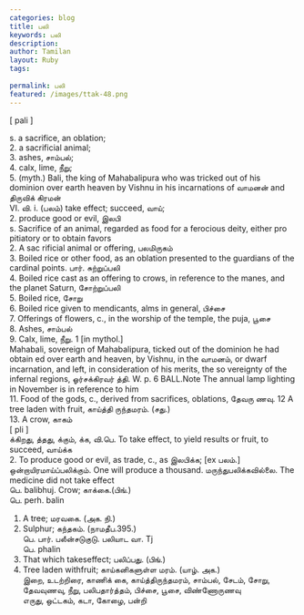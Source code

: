 ```yaml
---
categories: blog
title: பலி
keywords: பலி
description: 
author: Tamilan
layout: Ruby
tags: 
 
permalink: பலி
featured: /images/ttak-48.png
---
```

  
[ pali ]  
  
s. a sacrifice, an oblation;  
2. a sacrificial animal;  
3. ashes, சாம்பல்;  
4. calx, lime, நீறு;  
5. (myth.) Bali, the king of Mahabalipura who was tricked out of his dominion over earth heaven by Vishnu in his incarnations of வாமனன் and திருவிக் கிரமன்  
VI. வி. i. (பலம்) take effect; succeed, வாய்;  
2. produce good or evil, இலபி  
s. Sacrifice of an animal, regarded as food for a ferocious deity, either pro pitiatory or to obtain favors  
2. A sac rificial animal or offering, பலமிருகம்  
3. Boiled rice or other food, as an oblation presented to the guardians of the cardinal points. பார். சுற்றுப்பலி  
4. Boiled rice cast as an offering to crows, in reference to the manes, and the planet Saturn, சோற்றுப்பலி  
5. Boiled rice, சோறு  
6. Boiled rice given to mendicants, alms in general, பிச்சை  
7. Offerings of flowers, c., in the worship of the temple, the puja, பூசை  
8. Ashes, சாம்பல்  
9. Calx, lime, நீறு. 1 [in mythol.]  
Mahabali, sovereign of Mahabalipura, ticked out of the dominion he had obtain ed over earth and heaven, by Vishnu, in the வாமனம், or dwarf incarnation, and left, in consideration of his merits, the so vereignty of the infernal regions, ஓர்சக்கிரவர் த்தி. W. p. 6 BALL.Note The annual lamp lighting in November is in reference to him  
11. Food of the gods, c., derived from sacrifices, oblations, தேவரு ணவு. 12 A tree laden with fruit, காய்த்தி ருந்தமரம். (சது.)  
13. A crow, காகம்  
[ pli ]  
க்கிறது, த்தது, க்கும், க்க, வி.பெ. To take effect, to yield results or fruit, to succeed, வாய்க்க  
2. To produce good or evil, as trade, c., as இலபிக்க; [ex பலம்.]  
ஒன்றாயிரமாய்ப்பலிக்கும். One will produce a thousand. மருந்துபலிக்கவில்லை. The medicine did not take effect  
பெ. balibhuj. Crow; காக்கை.(பிங்.)  
பெ. perh. balin  
1. A tree; மரவகை. (அக. நி.)  
2. Sulphur; கந்தகம். (நாமதீப.395.)  
பெ. பார். பலீன்சடுகுடு. பலியாட வா. Tj  
பெ. phalin  
1. That which takeseffect; பலிப்பது. (பிங்.)  
2. Tree laden withfruit; காய்கனிகளுள்ள மரம். (யாழ். அக.)  
இறை, உடற்றிரை, காணிக் கை, காய்த்திருந்தமரம், சாம்பல், சேடம், சோறு, தேவவுணவு, நீறு, பலிபதார்த்தம், பிச்சை, பூசை, விண்ணோருணவு  
எருது, ஒட்டகம், கடா, கோழை, பன்றி